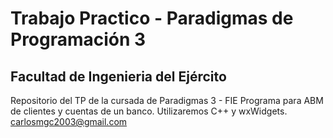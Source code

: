 # Trabajo Practico - Paradigmas de Programación 3
## Facultad de Ingenieria del Ejército
Repositorio del TP de la cursada de Paradigmas 3 - FIE
Programa para ABM de clientes y cuentas de un banco.
Utilizaremos C++ y wxWidgets.
carlosmgc2003@gmail.com
